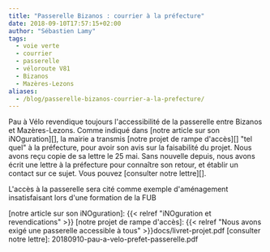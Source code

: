 ```yaml
---
title: "Passerelle Bizanos : courrier à la préfecture"
date: 2018-09-10T17:57:15+02:00
author: "Sébastien Lamy"
tags:
  - voie verte
  - courrier
  - passerelle
  - véloroute V81
  - Bizanos
  - Mazères-Lezons
aliases:
  - /blog/passerelle-bizanos-courrier-a-la-prefecture/
---
```


Pau à Vélo revendique toujours l'accessibilité de la passerelle entre Bizanos et
Mazères-Lezons. Comme indiqué dans [notre article sur son iNOguration][], la mairie a
transmis [notre projet de rampe d'accès][] "tel quel" à la préfecture, pour avoir
son avis sur la faisabilité du projet. Nous avons reçu copie de sa lettre le 25
mai. Sans nouvelle depuis, nous avons écrit une lettre à la préfecture pour 
connaître son retour, et établir un contact sur ce sujet. Vous pouvez 
[consulter notre lettre][].

L'accès à la passerelle sera cité comme exemple d'aménagement insatisfaisant 
lors d'une formation de la FUB

[notre article sur son iNOguration]: {{< relref "iNOguration et revendications" >}}
[notre projet de rampe d'accès]: {{< relref "Nous avons exigé une passerelle accessible à tous" >}}docs/livret-projet.pdf
[consulter notre lettre]: 20180910-pau-a-velo-prefet-passerelle.pdf
